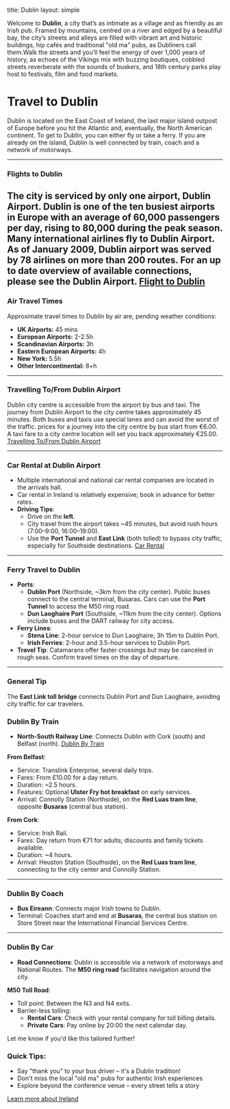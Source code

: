 title: Dublin
layout: simple


Welcome to **Dublin**, a city that’s as intimate as a village and as friendly as an Irish pub. Framed by mountains, centred on a river and edged by a beautiful bay, the city’s streets and alleys are filled with vibrant art and historic buildings, hip cafés and traditional "old ma" pubs, as Dubliners call them.Walk the streets and you’ll feel the energy of over 1,000 years of history, as echoes of the Vikings mix with buzzing boutiques, cobbled streets reverberate with the sounds of buskers, and 18th century parks play host to festivals, film and food markets.


# Travel to Dublin
Dublin is located on the East Coast of Ireland, the last major island outpost of Europe before you hit the Atlantic and, eventually, the North American continent. To get to Dublin, you can either fly or take a ferry. If you are already on the island, Dublin is well connected by train, coach and a network of motorways.

---

### **Flights to Dublin**
The city is serviced by only one airport, Dublin Airport. Dublin is one of the ten busiest airports in Europe with an average of 60,000 passengers per day, rising to 80,000 during the peak season. Many international airlines fly to Dublin Airport. As of January 2009, Dublin airport was served by 78 airlines on more than 200 routes. For an up to date overview of available connections, please see the Dublin Airport.
<a href="https://www.dublin.info/flights/" class="pages-links">Flight to Dublin</a>
---

### **Air Travel Times**
Approximate travel times to Dublin by air are, pending weather conditions:

- **UK Airports:** 45 mins
- **European Airports:** 2-2.5h
- **Scandinavian Airports:** 3h
- **Eastern European Airports:** 4h
- **New York:** 5.5h
- **Other Intercontinental:** 8+h
---

### **Travelling To/From Dublin Airport**
Dublin city centre is accessible from the airport by bus and taxi. The journey from Dublin Airport to the city centre takes approximately 45 minutes. Both buses and taxis use special lanes and can avoid the worst of the traffic. prices for a journey into the city centre by bus start from €6.00. A taxi fare to a city centre location will set you back approximately €25.00.
<a href="https://www.dublin.info/airport/" class="pages-links">Travelling To/From Dublin Airport</a>

---


### **Car Rental at Dublin Airport**  
- Multiple international and national car rental companies are located in the arrivals hall.
- Car rental in Ireland is relatively expensive; book in advance for better rates.
- **Driving Tips**:
  - Drive on the **left**.
  - City travel from the airport takes ~45 minutes, but avoid rush hours (7:00–9:00, 16:00–19:00).
  - Use the **Port Tunnel** and **East Link** (both tolled) to bypass city traffic, especially for Southside destinations.
<a href="https://www.dublin.info/car-rental/" class="pages-links">Car Rental</a>

---

### **Ferry Travel to Dublin**
- **Ports**:  
  - **Dublin Port** (Northside, ~3km from the city center). Public buses connect to the central terminal, Busaras. Cars can use the **Port Tunnel** to access the M50 ring road.
  - **Dun Laoghaire Port** (Southside, ~11km from the city center). Options include buses and the DART railway for city access.
- **Ferry Lines**:
  - **Stena Line**: 2-hour service to Dun Laoghaire; 3h 15m to Dublin Port.
  - **Irish Ferries**: 2-hour and 3.5-hour services to Dublin Port.
- **Travel Tip**: Catamarans offer faster crossings but may be canceled in rough seas. Confirm travel times on the day of departure.

---
<div class="dublin-tips">
<h3>General Tip</h3>
    The <b>East Link toll bridge</b> connects Dublin Port and Dun Laoghaire, avoiding city traffic for car travelers.
</div>

### **Dublin By Train**
- **North-South Railway Line**: Connects Dublin with Cork (south) and Belfast (north).
<a href="https://www.dublin.info/train/" class="pages-links">Dublin By Train</a>

  
**From Belfast**:
- Service: Translink Enterprise, several daily trips.
- Fares: From £10.00 for a day return.
- Duration: ~2.5 hours.
- Features: Optional **Ulster Fry hot breakfast** on early services.
- Arrival: Connolly Station (Northside), on the **Red Luas tram line**, opposite **Busaras** (central bus station).

**From Cork**:
- Service: Irish Rail.
- Fares: Day return from €71 for adults; discounts and family tickets available.
- Duration: ~4 hours.
- Arrival: Heuston Station (Southside), on the **Red Luas tram line**, connecting to the city center and Connolly Station.

---

### **Dublin By Coach**
- **Bus Eireann**: Connects major Irish towns to Dublin.
- Terminal: Coaches start and end at **Busaras**, the central bus station on Store Street near the International Financial Services Centre.

---

### **Dublin By Car**
- **Road Connections**: Dublin is accessible via a network of motorways and National Routes. The **M50 ring road** facilitates navigation around the city.

**M50 Toll Road**:
- Toll point: Between the N3 and N4 exits.
- Barrier-less tolling:
  - **Rental Cars**: Check with your rental company for toll billing details.
  - **Private Cars**: Pay online by 20:00 the next calendar day.

Let me know if you'd like this tailored further!

<div class="dublin-tips">
<h3>Quick Tips:</h3>
<ul>
    <li>Say "thank you" to your bus driver – it's a Dublin tradition!
    <li>Don't miss the local "old ma" pubs for authentic Irish experiences
    <li> Explore beyond the conference venue – every street tells a story
</ul>

</div>

<a href="https://ireland.com" class="pages-links">Learn more about Ireland</a>
</div>
